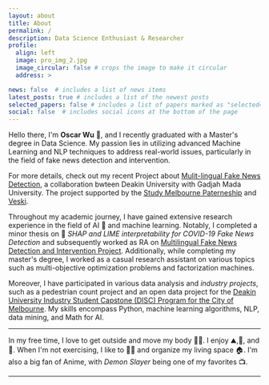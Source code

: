 ```yaml
---
layout: about
title: About
permalink: /
description: Data Science Enthusiast & Researcher
profile:
  align: left
  image: pro_img_2.jpg
  image_circular: false # crops the image to make it circular
  address: >

news: false  # includes a list of news items
latest_posts: true # includes a list of the newest posts
selected_papers: false # includes a list of papers marked as "selected={true}"
social: false  # includes social icons at the bottom of the page
---
```



Hello there, I'm **Oscar Wu** :wave:, and I recently graduated with a Master's degree in Data Science. My passion lies in utilizing advanced Machine Learning and NLP techniques to address real-world issues, particularly in the field of fake news detection and intervention.

For more details, check out my recent Project about [Mulit-lingual Fake News Detection](https://counterinfodemic.org), a collaboration bwteen Deakin University with Gadjah Mada University. The project supported by the [Study Melbourne Paterneship](https://www.studymelbourne.vic.gov.au/industry/programs/research-partnerships) and [Veski](https://www.veski.org.au/people/xiao-liu/).

Throughout my academic journey, I have gained extensive research experience in the field of AI :robot: and machine learning. Notably, I completed a minor thesis on :memo: *SHAP and LIME interpretability for COVID-19 Fake News Detection* and subsequently worked as RA on [Multilingual Fake News Detection and Intervention Project](https://counterinfodemic.org). Additionally, while completing my master's degree, I worked as a casual research assistant on various topics such as multi-objective optimization problems and factorization machines.


Moreover, I have participated in various data analysis and *industry projects*, such as a pedestrian count project and an open data project for the [Deakin University Industry Student Capstone (DISC) Program for the City of Melbourne](https://github.com/Chameleon-company/MOP). My skills encompass Python, machine learning algorithms, NLP, data mining, and Math for AI.   

   

---
  In my free time, I love to get outside and move my body :running_man:. I enjoy :mountain:,:runner:, and :bicyclist:. When I'm not exercising, I like to :man_cook: and organize my living space :house:. I'm also a big fan of Anime, with *Demon Slayer* being one of my favorites :tv:.


---
<!-- Feel free to explore my [LinkedIn profile](https://www.linkedin.com/in/oscar-wu/) and [GitHub page](https://github.com/wuyoscar) to learn more about my experience and projects. -->









